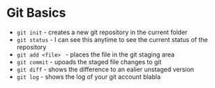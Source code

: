 # Git Basics

* `git init` - creates a new git repository in the current folder
* `git status` - I can see this anytime to see the current status of the repository
* `git add <file> ` - places the file in the git staging area
* `git commit` - upoads the staged file changes to git
* `git diff` - shows the difference to an ealier unstaged version
* `git log` - shows the log of your git account
blabla
